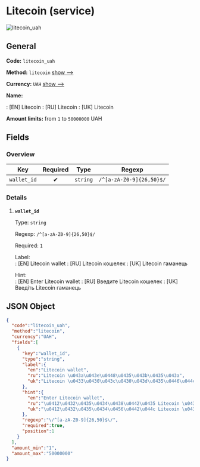 
# Litecoin (service) 
![litecoin_uah](https://static.openfintech.io/payout_methods/litecoin_uah/logo.svg?w=400&c=v0.59.26#w24)  

## General 
 
**Code:** `litecoin_uah` 
 
**Method:** `litecoin` [show -->](/payout-methods/litecoin/) 
 
**Currency:** `UAH` [show -->](/currencies/UAH/) 
 
**Name:** 
 
:	[EN] Litecoin 
:	[RU] Litecoin 
:	[UK] Litecoin 
 
**Amount limits:** from `1` to `50000000` UAH 

## Fields 

### Overview 

|Key|Required|Type|Regexp| 
|:---:|:---:|:---:|:---:| 
|`wallet_id`|✔|`string`|`/^[a-zA-Z0-9]{26,50}$/`| 
 

### Details 
 
1. **`wallet_id`** 
 
	Type: `string` 
 
	Regexp: `/^[a-zA-Z0-9]{26,50}$/` 
 
	Required: `1` 
 
	Label:  
	: [EN] Litecoin wallet 
	: [RU] Litecoin кошелек 
	: [UK] Litecoin гаманець 
 
	Hint:  
	: [EN] Enter Litecoin wallet 
	: [RU] Введите Litecoin кошелек 
	: [UK] Введіть Litecoin гаманець 
 

## JSON Object 

```json
{
  "code":"litecoin_uah",
  "method":"litecoin",
  "currency":"UAH",
  "fields":[
    {
      "key":"wallet_id",
      "type":"string",
      "label":{
        "en":"Litecoin wallet",
        "ru":"Litecoin \u043a\u043e\u0448\u0435\u043b\u0435\u043a",
        "uk":"Litecoin \u0433\u0430\u043c\u0430\u043d\u0435\u0446\u044c"
      },
      "hint":{
        "en":"Enter Litecoin wallet",
        "ru":"\u0412\u0432\u0435\u0434\u0438\u0442\u0435 Litecoin \u043a\u043e\u0448\u0435\u043b\u0435\u043a",
        "uk":"\u0412\u0432\u0435\u0434\u0456\u0442\u044c Litecoin \u0433\u0430\u043c\u0430\u043d\u0435\u0446\u044c"
      },
      "regexp":"\/^[a-zA-Z0-9]{26,50}$\/",
      "required":true,
      "position":1
    }
  ],
  "amount_min":"1",
  "amount_max":"50000000"
}
```  
